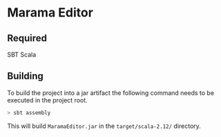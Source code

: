 # Marama Editor
## Required
SBT
Scala
## Building
To build the project into a jar artifact the following command needs to be executed in the project root.
```bash
> sbt assembly
```
This will build `MaramaEditor.jar` in the `target/scala-2.12/` directory.
